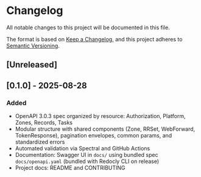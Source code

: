 # Changelog

All notable changes to this project will be documented in this file.

The format is based on [Keep a Changelog](https://keepachangelog.com/en/1.0.0/),
and this project adheres to [Semantic Versioning](https://semver.org/spec/v2.0.0.html).

## [Unreleased]

## [0.1.0] - 2025-08-28

### Added
- OpenAPI 3.0.3 spec organized by resource: Authorization, Platform, Zones, Records, Tasks
- Modular structure with shared components (Zone, RRSet, WebForward, TokenResponse), pagination envelopes, common params, and standardized errors
- Automated validation via Spectral and GitHub Actions
- Documentation: Swagger UI in `docs/` using bundled spec `docs/openapi.yaml` (bundled with Redocly CLI on release)
- Project docs: README and CONTRIBUTING
